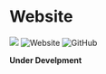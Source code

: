 # Website
<span>
<img src="https://img.shields.io/badge/slashDEV-website-red">
<img alt="Website" src="https://img.shields.io/website?down_color=red&down_message=offline&up_color=green&up_message=online&url=https%3A%2F%2Fzer0less.github.io%2Fweb">
<img alt="GitHub" src="https://img.shields.io/github/license/isplashy/web">
</span>

**Under Develpment**

